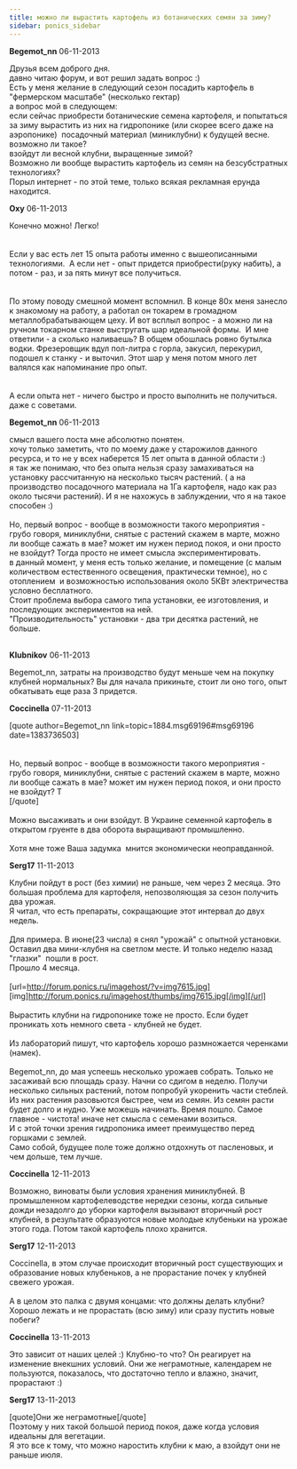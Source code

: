 ```yaml
---
title: можно ли вырастить картофель из ботанических семян за зиму?
sidebar: ponics_sidebar
---
```


**Begemot_nn** 06-11-2013

Друзья всем доброго дня.<br />давно читаю форум, и вот решил задать вопрос :)<br />Есть у меня желание в следующий сезон посадить картофель в &quot;фермерском масштабе&quot; (несколько гектар)<br />а вопрос мой в следующем:<br />если сейчас приобрести ботанические семена картофеля, и попытаться за зиму вырастить из них на гидропонике (или скорее всего даже на аэропонике)&nbsp; посадочный материал (миниклубни) к будущей весне. возможно ли такое? <br />взойдут ли весной клубни, выращенные зимой? <br />Возможно ли вообще вырастить картофель из семян на безсубстратных технологиях?<br />Порыл интернет - по этой теме, только всякая рекламная ерунда находится.

**Oxy** 06-11-2013

Конечно можно! Легко! <br /><br /><br />Если у вас есть лет 15 опыта работы именно с вышеописанными технологиями.&nbsp; А если нет - опыт придется приобрести(руку набить), а потом - раз, и за пять минут все получиться. <br /><br /><br />По этому поводу смешной момент вспомнил. В конце 80х меня занесло к знакомому на работу, а работал он токарем в громадном металлобрабатывающем цеху. И вот всплыл вопрос - а можно ли на ручном токарном станке выстругать шар идеальной формы.&nbsp; И мне ответили - а сколько наливаешь? В общем обошлась ровно бутылка водки. Фрезеровщик вдул пол-литра с горла, закусил, перекурил, подошел к станку - и выточил. Этот шар у меня потом много лет валялся как напоминание про опыт.&nbsp; <br /><br /><br />А если опыта нет - ничего быстро и просто выполнить не получиться. даже с советами.

**Begemot_nn** 06-11-2013

смысл вашего поста мне абсолютно понятен.<br />хочу только заметить, что по моему даже у старожилов данного ресурса, и то не у всех наберется 15 лет опыта в данной области :)<br />я так же понимаю, что без опыта нельзя сразу замахиваться на установку рассчитанную на несколько тысяч растений. ( а на производство посадочного материала на 1Га картофеля, надо как раз около тысячи растений). И я не нахожусь в заблуждении, что я на такое способен :)<br /><br />Но, первый вопрос - вообще в возможности такого мероприятия - грубо говоря, миниклубни, снятые с растений скажем в марте, можно ли вообще сажать в мае? может им нужен период покоя, и они просто не взойдут? Тогда просто не имеет смысла экспериментировать.<br />в данный момент, у меня есть только желание, и помещение (с малым количеством естественного освещения, практически темное), но с отоплением&nbsp; и возможностью использования около 5КВт электричества условно бесплатного.<br />Стоит проблема выбора самого типа установки, ее изготовления, и последующих экспериментов на ней.<br />&quot;Производительность&quot; установки - два три десятка растений, не больше.<br /><br />

**Klubnikov** 06-11-2013

Begemot_nn, затраты на производство будут меньше чем на покупку клубней нормальных? Вы для начала прикиньте, стоит ли оно того, опыт обкатывать еще раза 3 придется.

**Coccinella** 07-11-2013

[quote author=Begemot_nn link=topic=1884.msg69196#msg69196 date=1383736503]<br /><br /><br />Но, первый вопрос - вообще в возможности такого мероприятия - грубо говоря, миниклубни, снятые с растений скажем в марте, можно ли вообще сажать в мае? может им нужен период покоя, и они просто не взойдут? Т<br />[/quote]<br /><br />Можно высаживать и они взойдут. В Украине семенной картофель в открытом груенте в два оборота выращивают промышленно.<br /><br />Хотя мне тоже Ваша задумка&nbsp; мнится экономически неоправданной.

**Serg17** 11-11-2013

Клубни пойдут в рост (без химии) не раньше, чем через 2 месяца. Это большая проблема для картофеля, непозволяющая за сезон получить два урожая. <br />Я читал, что есть препараты, сокращающие этот интервал до двух недель.<br /><br />Для примера. В июне(23 числа) я снял &quot;урожай&quot; с опытной установки. Оставил два мини-клубня на светлом месте. И только неделю назад &quot;глазки&quot;&nbsp; пошли в рост.<br />Прошло 4 месяца.<br /><br />[url=http://forum.ponics.ru/imagehost/?v=img7615.jpg] [img]http://forum.ponics.ru/imagehost/thumbs/img7615.jpg[/img][/url]<br /><br />Вырастить клубни на гидропонике тоже не просто. Если будет проникать хоть немного света - клубней не будет.<br /><br />Из лабораторий пишут, что картофель хорошо размножается черенками (намек).<br /><br /> Begemot_nn, до мая успеешь несколько урожаев собрать. Только не засаживай всю площадь сразу. Начни со сдигом в неделю. Получи несколько сильных растений, потом попробуй укоренить части стеблей. Из них растения разовьются быстрее, чем из семян. Из семян расти будет долго и нудно. Уже можешь начинать. Время пошло. Самое главное - чистота! иначе нет смысла с семенами возиться.<br />И с этой точки зрения гидропоника имеет преимущество перед горшками с землей. <br />Само собой, будущее поле тоже должно отдохнуть от пасленовых, и чем дольше, тем лучше.<br />

**Coccinella** 12-11-2013

Возможно, виноваты были условия хранения миниклубней. В промышленном картофелеводстве нередки сезоны, когда сильные дожди незадолго до уборки картофеля вызывают вторичный рост клубней, в результате образуются новые молодые клубеньки на урожае этого года. Потом такой картофель плохо хранится.

**Serg17** 12-11-2013

Coccinella, в этом случае происходит вторичный рост существующих и образование новых клубеньков, а не прорастание почек у клубней свежего урожая.<br /><br />А в целом это палка с двумя концами: что должны делать клубни? <br />Хорошо лежать и не прорастать (всю зиму) или сразу пустить новые побеги?

**Coccinella** 13-11-2013

Это зависит от наших целей :) Клубню-то что? Он реагирует на изменение внекшних условий. Они же неграмотные, календарем не пользуются, показалось, что достаточно тепло и влажно, значит, прорастают :)

**Serg17** 13-11-2013

[quote]Они же неграмотные[/quote]<br />Поэтому у них такой большой период покоя, даже когда условия идеальны для вегетации.<br />Я это все к тому, что можно наростить клубни к маю, а взойдут они не раньше июля.

